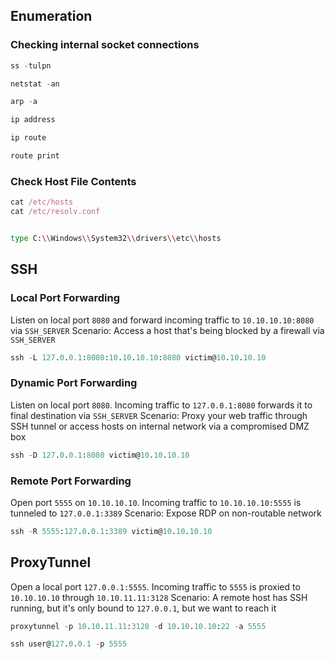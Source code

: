 ## Enumeration

### Checking internal socket connections
```nix
ss -tulpn
```
```nix
netstat -an
```
```nix
arp -a
```
```nix
ip address
```
```nix
ip route
```
```nix
route print
```
### Check Host File Contents
```nix
cat /etc/hosts
cat /etc/resolv.conf
```
```bash

type C:\\Windows\\System32\\drivers\\etc\\hosts
```
## SSH
### Local Port Forwarding
Listen on local port `8080` and forward incoming traffic to `10.10.10.10:8080` via `SSH_SERVER`
Scenario: Access a host that's being blocked by a firewall via `SSH_SERVER`
```nix
ssh -L 127.0.0.1:8080:10.10.10.10:8080 victim@10.10.10.10
```
### Dynamic Port Forwarding
Listen on local port `8080`. Incoming traffic to `127.0.0.1:8080` forwards it to final destination via `SSH_SERVER`
Scenario: Proxy your web traffic through SSH tunnel or access hosts on internal network via a compromised DMZ box
```nix
ssh -D 127.0.0.1:8080 victim@10.10.10.10
```
### Remote Port Forwarding
Open port `5555` on `10.10.10.10`. Incoming traffic to `10.10.10.10:5555` is tunneled to `127.0.0.1:3389`
Scenario: Expose RDP on non-routable network
```nix
ssh -R 5555:127.0.0.1:3389 victim@10.10.10.10
```
## ProxyTunnel
Open a local port `127.0.0.1:5555`. Incoming traffic to `5555` is proxied to `10.10.10.10` through `10.10.11.11:3128`
Scenario: A remote host has SSH running, but it's only bound to `127.0.0.1`, but we want to reach it
```nix
proxytunnel -p 10.10.11.11:3128 -d 10.10.10.10:22 -a 5555
```
```nix
ssh user@127.0.0.1 -p 5555
```
